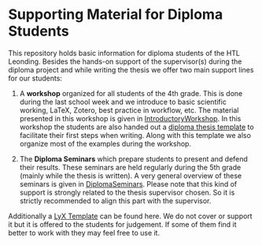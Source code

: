 # Supporting Material for Diploma Students
This repository holds basic information for diploma students of the HTL Leonding. Besides the hands-on support of the supervisor(s) during the diploma project and while writing the thesis we offer two main support lines for our students:

1. A **workshop** organized for all students of the 4th grade. This is done during the last school week and we introduce to basic scientific working, LaTeX, Zotero, best practice in workflow, etc. The material presented in this workshop is given in [IntroductoryWorkshop](IntroductoryWorkshop/README.md). In this workshop the students are also handed out a [diploma thesis template](Templates/LaTeX) to facilitate their first steps when writing. Along with this template we also organize most of the examples during the workshop.

2. The **Diploma Seminars** which prepare students to present and defend their results. These seminars are held regularly during the 5th grade (mainly while the thesis is written). A very general overview of these seminars is given in [DiplomaSeminars](DiplomaSeminars). Please note that this kind of support is strongly related to the thesis supervisor chosen. So it is strictly recommended to align this part with the supervisor.

Additionally a [LyX Template](Templates/LyX) can be found here. We do not cover or support it but it is offered to the students for judgement. If some of them find it better to work with they may feel free to use it.

